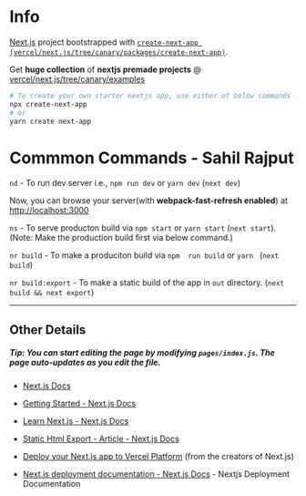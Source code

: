 # Info

[Next.js](https://nextjs.org/) project bootstrapped with [`create-next-app (vercel/next.js/tree/canary/packages/create-next-app)`](https://github.com/vercel/next.js/tree/canary/packages/create-next-app).

Get **huge collection** of **nextjs premade projects** @ [vercel/next.js/tree/canary/examples](https://github.com/vercel/next.js/tree/canary/examples)

```bash
# To create your own starter nextjs app, use either of below commands -
npx create-next-app
# or
yarn create next-app
```

# Commmon Commands - Sahil Rajput

`nd` - To run dev server i.e., `npm run dev` or `yarn dev` (`next dev`)

Now, you can browse your server(with **webpack-fast-refresh enabled**) at [http://localhost:3000](http://localhost:3000) 

`ns` - To serve producton build via `npm start`  or `yarn start` (`next start`).  (Note: Make the production build first via below command.)

`nr build` - To make a produciton build via `npm  run build` or `yarn ` (`next build`) 

`nr build:export` - To make a static build of the app in `out` directory.  (`next build && next export`)

***

## Other Details

##### Tip: You can start editing the page by modifying `pages/index.js`. The page auto-updates as you edit the file.

- [Next.js Docs](https://nextjs.org/docs)

- [Getting Started - Next.js Docs](https://nextjs.org/docs/getting-started)

- [Learn Next.js - Next.js Docs](https://nextjs.org/learn)

- [Static Html Export - Article - Next.js Docs](https://nextjs.org/docs/advanced-features/static-html-export)
- [Deploy your Next.js app to Vercel Platform](https://vercel.com/import?utm_medium=default-template&filter=next.js&utm_source=create-next-app&utm_campaign=create-next-app-readme) (from the creators of Next.js)
- [Next.js deployment documentation - Next.js Docs](https://nextjs.org/docs/deployment) - Nextjs Deployment Documentation